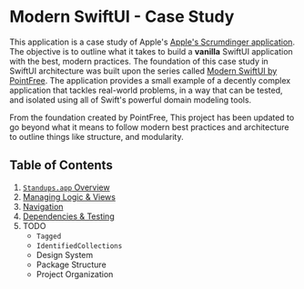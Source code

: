 # Modern SwiftUI - Case Study

This application is a case study of Apple's  [Apple's Scrumdinger application](https://developer.apple.com/tutorials/app-dev-training/getting-started-with-scrumdinger). 
The objective is to outline what it takes to build a **vanilla** SwiftUI application with the best, modern practices. The foundation of this case study in SwiftUI architecture was built upon the series called [Modern SwiftUI by PointFree](https://www.pointfree.co/collections/swiftui/modern-swiftui). The application provides a small example of a decently complex application that tackles real-world problems, in a way that can be tested, and isolated using all of Swift's powerful domain modeling tools.

From the foundation created by PointFree, This project has been updated to go beyond what it means to follow modern best practices and architecture to outline things like structure, and modularity.

## Table of Contents
1. [`Standups.app` Overview](Documentation/standups_overview.md)
2. [Managing Logic & Views](Documentation/managing_logic_and_views.md)
3. [Navigation](Documentation/navigation.md)
5. [Dependencies & Testing](Documentation/dependencies_and_testing.md)
6. TODO
	- `Tagged`
	- `IdentifiedCollections`
	- Design System
	- Package Structure
	- Project Organization
